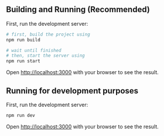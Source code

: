 ## Building and Running (Recommended)

First, run the development server:

```bash
# first, build the project using
npm run build

# wait until finished
# then, start the server using
npm run start
```

Open [http://localhost:3000](http://localhost:3000) with your browser to see the result.


## Running for development purposes

First, run the development server:

```bash
npm run dev
```

Open [http://localhost:3000](http://localhost:3000) with your browser to see the result.
